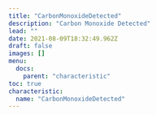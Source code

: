 ```yaml
---
title: "CarbonMonoxideDetected"
description: "Carbon Monoxide Detected"
lead: ""
date: 2021-08-09T18:32:49.962Z
draft: false
images: []
menu:
  docs:
    parent: "characteristic"
toc: true
characteristic:
  name: "CarbonMonoxideDetected"
---
```

